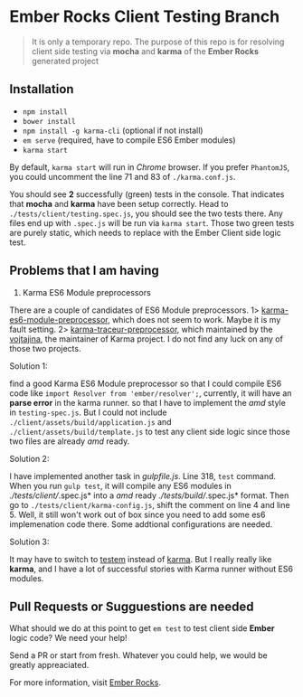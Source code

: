# Ember Rocks Client Testing Branch

> It is only a temporary repo. The purpose of this repo is for resolving client side testing via **mocha** and **karma** of the **Ember Rocks** generated project


## Installation

* `npm install`
* `bower install`
* `npm install -g karma-cli` (optional if not install)
* `em serve` (required, have to compile ES6 Ember modules)
* `karma start`

By default, `karma start` will run in *Chrome* browser. If you prefer `PhantomJS`, you could uncomment the line 71 and 83 of `./karma.conf.js`.

You should see **2** successfully (green) tests in the console. That indicates that **mocha** and **karma** have been setup correctly. Head to `./tests/client/testing.spec.js`, you should see the two tests there. Any files end up with `.spec.js` will be run via `karma start`. Those two green tests are purely static, which needs to replace with the Ember Client side logic test.


## Problems that I am having

1.  Karma ES6 Module preprocessors

There are a couple of candidates of ES6 Module preprocessors. 1> [karma-es6-module-preprocessor](https://github.com/Attamusc/karma-es6-module-preprocessor), which does not seem to work. Maybe it is my fault setting.  2> [karma-traceur-preprocessor](https://github.com/karma-runner/karma-traceur-preprocessor), which maintained by the [vojtajina](https://github.com/vojtajina), the maintainer of Karma project. I do not find any luck on any of those two projects. 

Solution 1: 

find a good Karma ES6 Module preprocessor so that I could compile ES6 code like `import Resolver from 'ember/resolver';`, currently, it will have an **parse error** in the karma runner. so that I have to implement the *amd* style in `testing-spec.js`. But I could not include `./client/assets/build/application.js` and `./client/assets/build/template.js` to test any client side logic since those two files are already *amd* ready. 

Solution 2: 

I have implemented another task in *gulpfile.js*. Line 318, `test` command. When you run `gulp test`, it will compile any ES6 modules in *./tests/client/*.spec.js* into a *amd* ready *./tests/build/*.spec.js* format. Then go to `./tests/client/karma-config.js`, shift the comment on line 4 and line 5. Well, it still won't work out of box since you need to add some es6 implemenation code there. Some addtional configurations are needed. 

Solution 3: 

It may have to switch to [testem](https://github.com/airportyh/testem) instead of [karma](https://github.com/karma-runner/karma). But I really really like **karma**, and I have a lot of successful stories with Karma runner without ES6 modules. 


## Pull Requests or Sugguestions are needed

What should we do at this point to get `em test` to test client side **Ember** logic code? We need your help!

Send a PR or start from fresh. Whatever you could help, we would be greatly appreaciated. 


For more information, visit [Ember Rocks](https://github.com/mattma/ember-rocks).
